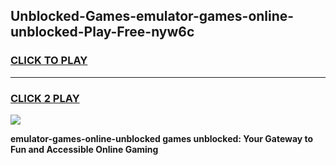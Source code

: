 
## Unblocked-Games-emulator-games-online-unblocked-Play-Free-nyw6c
<h3>
<a href="https://premium76.site?title=emulator-games-online-unblocked&ref=09A">CLICK TO PLAY</a></h3>
<hr>

<h3>
<a href="https://premium76.site?title=emulator-games-online-unblocked&ref=09A">CLICK 2 PLAY</a>
  
</h3>

<a href="https://premium76.site?title=emulator-games-online-unblocked&ref=09A"><img src="https://clearcache.store/games.png"></a>


**emulator-games-online-unblocked games unblocked: Your Gateway to Fun and Accessible Online Gaming**

